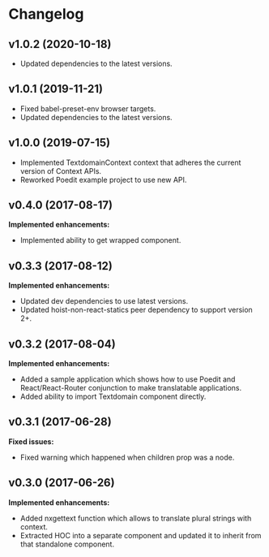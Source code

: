 # Changelog

## v1.0.2 (2020-10-18)

- Updated dependencies to the latest versions.

## v1.0.1 (2019-11-21)

- Fixed babel-preset-env browser targets.
- Updated dependencies to the latest versions.

## v1.0.0 (2019-07-15)

- Implemented TextdomainContext context that adheres the current version of Context APIs.
- Reworked Poedit example project to use new API.

## v0.4.0 (2017-08-17)

**Implemented enhancements:**

- Implemented ability to get wrapped component.

## v0.3.3 (2017-08-12)

**Implemented enhancements:**

- Updated dev dependencies to use latest versions.
- Updated hoist-non-react-statics peer dependency to support version 2+.

## v0.3.2 (2017-08-04)

**Implemented enhancements:**

- Added a sample application which shows how to use Poedit and React/React-Router conjunction to make translatable applications.
- Added ability to import Textdomain component directly.

## v0.3.1 (2017-06-28)

**Fixed issues:**

- Fixed warning which happened when children prop was a node.

## v0.3.0 (2017-06-26)

**Implemented enhancements:**

- Added nxgettext function which allows to translate plural strings with context.
- Extracted HOC into a separate component and updated it to inherit from that standalone component.

